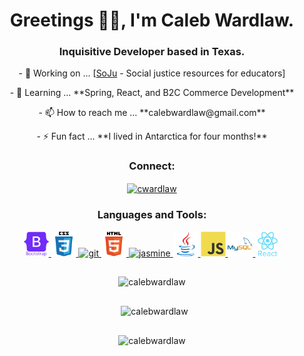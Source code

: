 <h1 align="center">Greetings 👋🏾, I'm Caleb Wardlaw.</h1>
<h3 align="center">Inquisitive Developer based in Texas.</h3>
<p align="center">
- 🔭 Working on ... [<a href="https://github.com/CalebWardlaw/group-java-adlister">SoJu</a> - Social justice resources for educators]
</p>
<p align="center">
- 🌱 Learning ... **Spring, React, and B2C Commerce Development**
</p>
<p align="center">
- 📫 How to reach me ... **calebwardlaw@gmail.com**
</p>
<p align="center">
- ⚡ Fun fact ... **I lived in Antarctica for four months!**
</p>

<h3 align="center">Connect:</h3>
<p align="center">
<a href="https://linkedin.com/in/cwardlaw" target="blank"><img align="center" src="https://cdn.jsdelivr.net/npm/simple-icons@3.0.1/icons/linkedin.svg" alt="cwardlaw" height="30" width="40" /></a>
</p>

<h3 align="center">Languages and Tools:</h3>
<p align="center"> <a href="https://getbootstrap.com" target="_blank"> <img src="https://raw.githubusercontent.com/devicons/devicon/master/icons/bootstrap/bootstrap-plain-wordmark.svg" alt="bootstrap" width="40" height="40"/> </a> <a href="https://www.w3schools.com/css/" target="_blank"> <img src="https://raw.githubusercontent.com/devicons/devicon/master/icons/css3/css3-original-wordmark.svg" alt="css3" width="40" height="40"/> </a> <a href="https://git-scm.com/" target="_blank"> <img src="https://www.vectorlogo.zone/logos/git-scm/git-scm-icon.svg" alt="git" width="40" height="40"/> </a> <a href="https://www.w3.org/html/" target="_blank"> <img src="https://raw.githubusercontent.com/devicons/devicon/master/icons/html5/html5-original-wordmark.svg" alt="html5" width="40" height="40"/> </a> <a href="https://jasmine.github.io/" target="_blank"> <img src="https://www.vectorlogo.zone/logos/jasmine/jasmine-icon.svg" alt="jasmine" width="40" height="40"/> </a> <a href="https://www.java.com" target="_blank"> <img src="https://raw.githubusercontent.com/devicons/devicon/master/icons/java/java-original.svg" alt="java" width="40" height="40"/> </a> <a href="https://developer.mozilla.org/en-US/docs/Web/JavaScript" target="_blank"> <img src="https://raw.githubusercontent.com/devicons/devicon/master/icons/javascript/javascript-original.svg" alt="javascript" width="40" height="40"/> </a> <a href="https://www.mysql.com/" target="_blank"> <img src="https://raw.githubusercontent.com/devicons/devicon/master/icons/mysql/mysql-original-wordmark.svg" alt="mysql" width="40" height="40"/> </a> <a href="https://reactjs.org/" target="_blank"> <img src="https://raw.githubusercontent.com/devicons/devicon/master/icons/react/react-original-wordmark.svg" alt="react" width="40" height="40"/> </a> </p>
<div class="data" style="display:flex; flex-direction: column; align-items: center;">
    <p align="center">
    <img align="center" src="https://github-readme-stats.vercel.app/api/top-langs?username=calebwardlaw&show_icons=true&locale=en&layout=compact" alt="calebwardlaw"/>
    </p>
    <p align="center">&nbsp;
    <img align="center"
              src="https://github-readme-stats.vercel.app/api?username=calebwardlaw&show_icons=true&locale=en"
              alt="calebwardlaw"/></p>
    <p align="center">
        <img align="center" src="https://github-readme-streak-stats.herokuapp.com/?user=calebwardlaw&" alt="calebwardlaw"/>
    </p>
</div>

